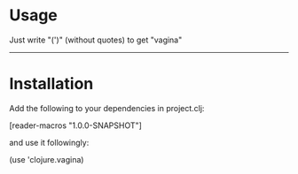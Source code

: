 Usage
=====

Just write "(')" (without quotes) to get "vagina"

---

Installation
============

Add the following to your dependencies in project.clj:

  [reader-macros "1.0.0-SNAPSHOT"]

and use it followingly:

  (use 'clojure.vagina)
